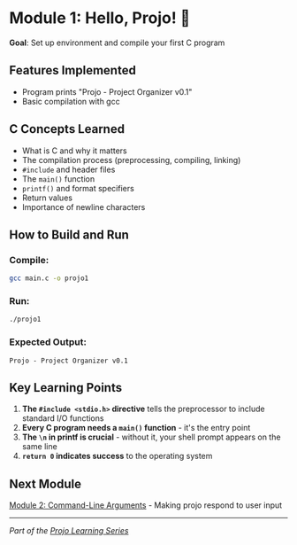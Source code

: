 # Module 1: Hello, Projo! 🌱

**Goal**: Set up environment and compile your first C program

## Features Implemented
- Program prints "Projo - Project Organizer v0.1"
- Basic compilation with gcc

## C Concepts Learned
- What is C and why it matters
- The compilation process (preprocessing, compiling, linking)
- `#include` and header files
- The `main()` function
- `printf()` and format specifiers
- Return values
- Importance of newline characters

## How to Build and Run

### Compile:
```bash
gcc main.c -o projo1
```

### Run:
```bash
./projo1
```

### Expected Output:
```
Projo - Project Organizer v0.1
```

## Key Learning Points

1. **The `#include <stdio.h>` directive** tells the preprocessor to include standard I/O functions
2. **Every C program needs a `main()` function** - it's the entry point
3. **The `\n` in printf is crucial** - without it, your shell prompt appears on the same line
4. **`return 0` indicates success** to the operating system

## Next Module
[Module 2: Command-Line Arguments](../module-02/README.md) - Making projo respond to user input

---
*Part of the [Projo Learning Series](../../ROADMAP.md)*
